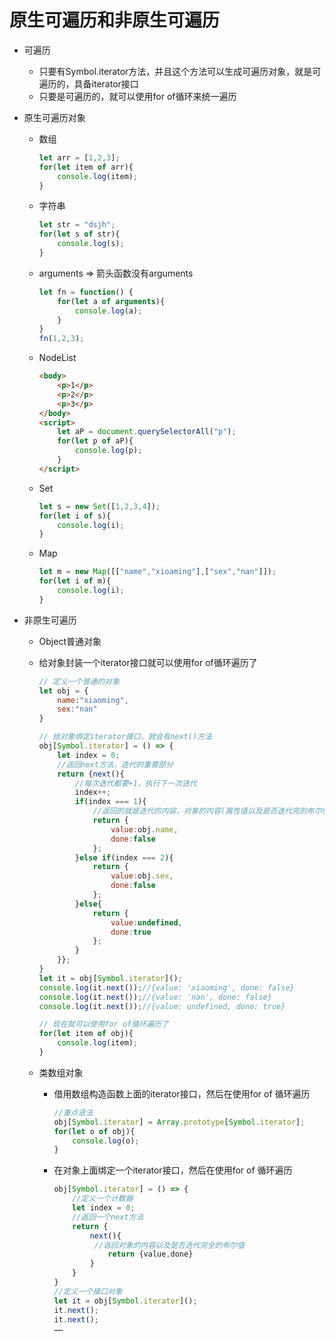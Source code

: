 # 原生可遍历和非原生可遍历

* 可遍历
  * 只要有Symbol.iterator方法，并且这个方法可以生成可遍历对象，就是可遍历的，具备iterator接口
  * 只要是可遍历的，就可以使用for of循环来统一遍历

* 原生可遍历对象

  * 数组

    ```js
    let arr = [1,2,3];
    for(let item of arr){
        console.log(item);
    }
    ```

  * 字符串

    ```js
    let str = "dsjh";
    for(let s of str){
        console.log(s);
    }
    ```

  * arguments => 箭头函数没有arguments

    ```js
    let fn = function() {
        for(let a of arguments){
            console.log(a);
        }
    }
    fn(1,2,3);
    ```

  * NodeList

    ```html
    <body>
        <p>1</p>
        <p>2</p>
        <p>3</p>
    </body>
    <script>
        let aP = document.querySelectorAll("p");
        for(let p of aP){
            console.log(p);
        }
    </script>
    ```

  * Set

    ```js
    let s = new Set([1,2,3,4]);
    for(let i of s){
        console.log(i);
    }
    ```

  * Map

    ```js
    let m = new Map([["name","xioaming"],["sex","nan"]]);
    for(let i of m){
        console.log(i);
    }
    ```

* 非原生可遍历

  * Object普通对象

  * 给对象封装一个iterator接口就可以使用for of循环遍历了

    ```js
    // 定义一个普通的对象
    let obj = {
        name:"xiaoming",
        sex:"nan"
    }
    
    // 给对象绑定iterator接口，就会有next()方法
    obj[Symbol.iterator] = () => {
        let index = 0;
        //返回next方法，迭代的重要部分
        return {next(){
            //每次迭代都要+1，执行下一次迭代
            index++;
            if(index === 1){
                //返回的就是迭代的内容，对象的内容(属性值以及是否迭代完的布尔值)
                return {
                    value:obj.name,
                    done:false
                };
            }else if(index === 2){
                return {
                    value:obj.sex,
                    done:false
                };
            }else{
                return {
                    value:undefined,
                    done:true
                };
            }
        }};
    }
    let it = obj[Symbol.iterator]();
    console.log(it.next());//{value: 'xiaoming', done: false}
    console.log(it.next());//{value: 'nan', done: false}
    console.log(it.next());//{value: undefined, done: true}
    
    // 现在就可以使用for of循环遍历了
    for(let item of obj){
        console.log(item);
    }
    ```

  * 类数组对象

    * 借用数组构造函数上面的iterator接口，然后在使用for of 循环遍历

      ```js
      //重点语法
      obj[Symbol.iterator] = Array.prototype[Symbol.iterator];
      for(let o of obj){
          console.log(o);
      }
      ```

    * 在对象上面绑定一个iterator接口，然后在使用for of 循环遍历

      ```js
      obj[Symbol.iterator] = () => {
          //定义一个计数器
          let index = 0;
          //返回一个next方法
          return {
              next(){
               //返回对象的内容以及是否迭代完全的布尔值
                  return {value,done}
              }
          }
      }
      //定义一个接口对象
      let it = obj[Symbol.iterator]();
      it.next();
      it.next();
      ……
      ```

      
